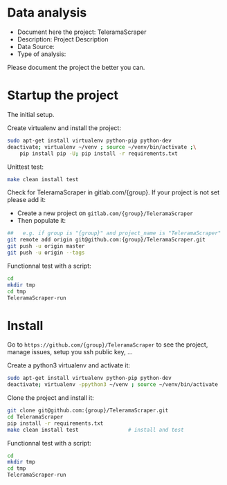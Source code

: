 # Data analysis
- Document here the project: TeleramaScraper
- Description: Project Description
- Data Source:
- Type of analysis:

Please document the project the better you can.

# Startup the project

The initial setup.

Create virtualenv and install the project:
```bash
sudo apt-get install virtualenv python-pip python-dev
deactivate; virtualenv ~/venv ; source ~/venv/bin/activate ;\
    pip install pip -U; pip install -r requirements.txt
```

Unittest test:
```bash
make clean install test
```

Check for TeleramaScraper in gitlab.com/{group}.
If your project is not set please add it:

- Create a new project on `gitlab.com/{group}/TeleramaScraper`
- Then populate it:

```bash
##   e.g. if group is "{group}" and project_name is "TeleramaScraper"
git remote add origin git@github.com:{group}/TeleramaScraper.git
git push -u origin master
git push -u origin --tags
```

Functionnal test with a script:

```bash
cd
mkdir tmp
cd tmp
TeleramaScraper-run
```

# Install

Go to `https://github.com/{group}/TeleramaScraper` to see the project, manage issues,
setup you ssh public key, ...

Create a python3 virtualenv and activate it:

```bash
sudo apt-get install virtualenv python-pip python-dev
deactivate; virtualenv -ppython3 ~/venv ; source ~/venv/bin/activate
```

Clone the project and install it:

```bash
git clone git@github.com:{group}/TeleramaScraper.git
cd TeleramaScraper
pip install -r requirements.txt
make clean install test                # install and test
```
Functionnal test with a script:

```bash
cd
mkdir tmp
cd tmp
TeleramaScraper-run
```
